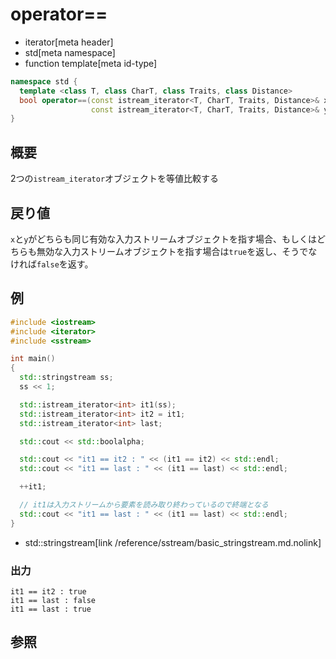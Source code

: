 # operator==
* iterator[meta header]
* std[meta namespace]
* function template[meta id-type]

```cpp
namespace std {
  template <class T, class CharT, class Traits, class Distance>
  bool operator==(const istream_iterator<T, CharT, Traits, Distance>& x,
                  const istream_iterator<T, CharT, Traits, Distance>& y);
}
```

## 概要
2つの`istream_iterator`オブジェクトを等値比較する


## 戻り値
`x`と`y`がどちらも同じ有効な入力ストリームオブジェクトを指す場合、もしくはどちらも無効な入力ストリームオブジェクトを指す場合は`true`を返し、そうでなければ`false`を返す。


## 例
```cpp example
#include <iostream>
#include <iterator>
#include <sstream>

int main()
{
  std::stringstream ss;
  ss << 1;

  std::istream_iterator<int> it1(ss);
  std::istream_iterator<int> it2 = it1;
  std::istream_iterator<int> last;

  std::cout << std::boolalpha;

  std::cout << "it1 == it2 : " << (it1 == it2) << std::endl;
  std::cout << "it1 == last : " << (it1 == last) << std::endl;

  ++it1;

  // it1は入力ストリームから要素を読み取り終わっているので終端となる
  std::cout << "it1 == last : " << (it1 == last) << std::endl;
}
```
* std::stringstream[link /reference/sstream/basic_stringstream.md.nolink]

### 出力
```
it1 == it2 : true
it1 == last : false
it1 == last : true
```

## 参照


